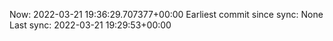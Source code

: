 Now: 2022-03-21 19:36:29.707377+00:00 Earliest commit since sync: None Last sync: 2022-03-21 19:29:53+00:00
